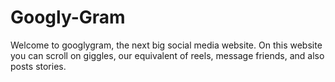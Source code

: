 # Googly-Gram
Welcome to googlygram, the next big social media website. On this website you can scroll on giggles, our equivalent of reels, message friends, and also posts stories.